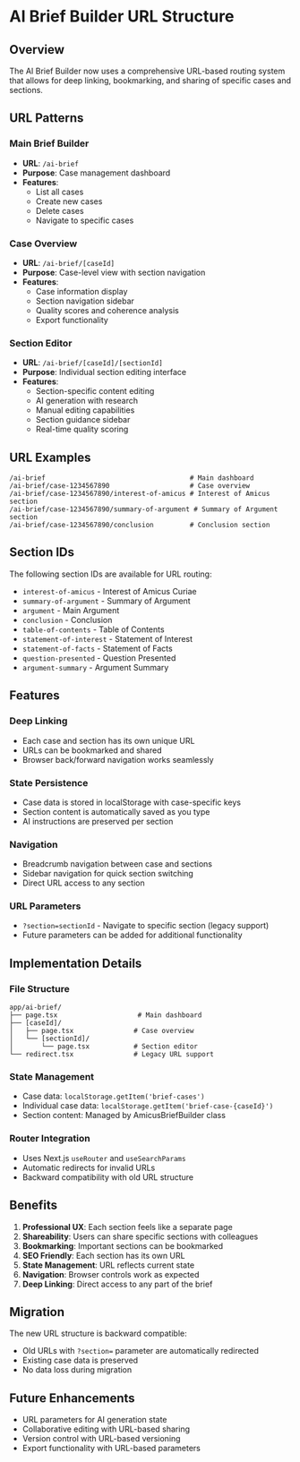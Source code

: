 # AI Brief Builder URL Structure

## Overview

The AI Brief Builder now uses a comprehensive URL-based routing system that allows for deep linking, bookmarking, and sharing of specific cases and sections.

## URL Patterns

### Main Brief Builder
- **URL**: `/ai-brief`
- **Purpose**: Case management dashboard
- **Features**: 
  - List all cases
  - Create new cases
  - Delete cases
  - Navigate to specific cases

### Case Overview
- **URL**: `/ai-brief/[caseId]`
- **Purpose**: Case-level view with section navigation
- **Features**:
  - Case information display
  - Section navigation sidebar
  - Quality scores and coherence analysis
  - Export functionality

### Section Editor
- **URL**: `/ai-brief/[caseId]/[sectionId]`
- **Purpose**: Individual section editing interface
- **Features**:
  - Section-specific content editing
  - AI generation with research
  - Manual editing capabilities
  - Section guidance sidebar
  - Real-time quality scoring

## URL Examples

```
/ai-brief                                    # Main dashboard
/ai-brief/case-1234567890                    # Case overview
/ai-brief/case-1234567890/interest-of-amicus # Interest of Amicus section
/ai-brief/case-1234567890/summary-of-argument # Summary of Argument section
/ai-brief/case-1234567890/conclusion         # Conclusion section
```

## Section IDs

The following section IDs are available for URL routing:

- `interest-of-amicus` - Interest of Amicus Curiae
- `summary-of-argument` - Summary of Argument
- `argument` - Main Argument
- `conclusion` - Conclusion
- `table-of-contents` - Table of Contents
- `statement-of-interest` - Statement of Interest
- `statement-of-facts` - Statement of Facts
- `question-presented` - Question Presented
- `argument-summary` - Argument Summary

## Features

### Deep Linking
- Each case and section has its own unique URL
- URLs can be bookmarked and shared
- Browser back/forward navigation works seamlessly

### State Persistence
- Case data is stored in localStorage with case-specific keys
- Section content is automatically saved as you type
- AI instructions are preserved per section

### Navigation
- Breadcrumb navigation between case and sections
- Sidebar navigation for quick section switching
- Direct URL access to any section

### URL Parameters
- `?section=sectionId` - Navigate to specific section (legacy support)
- Future parameters can be added for additional functionality

## Implementation Details

### File Structure
```
app/ai-brief/
├── page.tsx                    # Main dashboard
├── [caseId]/
│   ├── page.tsx               # Case overview
│   └── [sectionId]/
│       └── page.tsx           # Section editor
└── redirect.tsx               # Legacy URL support
```

### State Management
- Case data: `localStorage.getItem('brief-cases')`
- Individual case data: `localStorage.getItem('brief-case-{caseId}')`
- Section content: Managed by AmicusBriefBuilder class

### Router Integration
- Uses Next.js `useRouter` and `useSearchParams`
- Automatic redirects for invalid URLs
- Backward compatibility with old URL structure

## Benefits

1. **Professional UX**: Each section feels like a separate page
2. **Shareability**: Users can share specific sections with colleagues
3. **Bookmarking**: Important sections can be bookmarked
4. **SEO Friendly**: Each section has its own URL
5. **State Management**: URL reflects current state
6. **Navigation**: Browser controls work as expected
7. **Deep Linking**: Direct access to any part of the brief

## Migration

The new URL structure is backward compatible:
- Old URLs with `?section=` parameter are automatically redirected
- Existing case data is preserved
- No data loss during migration

## Future Enhancements

- URL parameters for AI generation state
- Collaborative editing with URL-based sharing
- Version control with URL-based versioning
- Export functionality with URL-based parameters
